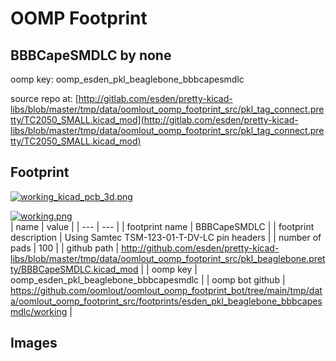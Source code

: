 # OOMP Footprint  
## BBBCapeSMDLC  by none  
  
oomp key: oomp_esden_pkl_beaglebone_bbbcapesmdlc  
  
source repo at: [http://gitlab.com/esden/pretty-kicad-libs/blob/master/tmp/data/oomlout_oomp_footprint_src/pkl_tag_connect.pretty/TC2050_SMALL.kicad_mod](http://gitlab.com/esden/pretty-kicad-libs/blob/master/tmp/data/oomlout_oomp_footprint_src/pkl_tag_connect.pretty/TC2050_SMALL.kicad_mod)  
## Footprint  
  
[![working_kicad_pcb_3d.png](working_kicad_pcb_3d_600.png)](working_kicad_pcb_3d.png)  
  
[![working.png](working_600.png)](working.png)  
| name | value | 
| --- | --- | 
| footprint name | BBBCapeSMDLC | 
| footprint description | Using Samtec TSM-123-01-T-DV-LC pin headers | 
| number of pads | 100 | 
| github path | http://github.com/esden/pretty-kicad-libs/blob/master/tmp/data/oomlout_oomp_footprint_src/pkl_beaglebone.pretty/BBBCapeSMDLC.kicad_mod | 
| oomp key | oomp_esden_pkl_beaglebone_bbbcapesmdlc | 
| oomp bot github | https://github.com/oomlout/oomlout_oomp_footprint_bot/tree/main/tmp/data/oomlout_oomp_footprint_src/footprints/esden_pkl_beaglebone_bbbcapesmdlc/working | 
## Images  
